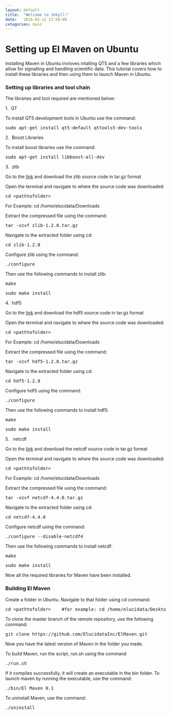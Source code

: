 ```yaml
---
layout: default
title:  "Welcome to Jekyll!"
date:   2016-02-12 17:50:00
categories: main
---
```

<h1>Setting up El Maven on Ubuntu</h1>
<p>Installing Maven in Ubuntu invloves intalling QT5 and a few libraries which allow for signalling and handling scientific data.
This tutorial covers how to install these libraries and then using them to launch Maven in Ubuntu.
</p>

<h3>Setting up libraries and tool chain</h3>
<p>The libraries and tool required are mentioned below:</p>
<p>1.  &nbsp;QT</p>
<p>To install QT5 development tools in Ubuntu use the command:</p>
<pre>sudo apt-get install qt5-default qttools5-dev-tools</pre>



<p>2.  &nbsp;Boost Libraries</p>
<p>To install boost libraries use the command:</p>
<pre>sudo apt-get install libboost-all-dev</pre>



<p>3.  &nbsp;zlib</p>
<p>Go to the <a href="http://www.zlib.net/">link</a> and download the zlib source code in tar.gz format</p>

<p>Open the terminal and navigate to where the source code was downloaded:</p>
<pre>cd &#60;pathtofolder&#62;</pre>
For Example: cd /home/elucidata/Downloads

<p>Extract the compressed file using the command:</p>
<pre>tar -xzvf zlib-1.2.8.tar.gz</pre>

<p>Navigate to the extracted folder using cd:</p>
<pre>cd zlib-1.2.8</pre>

<p>Configure zlib using the command:</p>
<pre>./configure</pre>

<p>Then use the following commands to install zlib:</p>
<pre>make</pre>
<pre>sudo make install</pre>



<p>4.  &nbsp;hdf5 </p>
<p>Go to the <a href="https://www.hdfgroup.org/ftp/HDF5/current/src/">link</a> and download the hdf5 source code in tar.gz format</p>

<p>Open the terminal and navigate to where the source code was downloaded:</p>
<pre>cd &#60;pathtofolder&#62;</pre>
For Example: cd /home/elucidata/Downloads

<p>Extract the compressed file using the command:</p>
<pre>tar -xzvf hdf5-1.2.8.tar.gz</pre>

<p>Navigate to the extracted folder using cd:</p>
<pre>cd hdf5-1.2.8</pre>

<p>Configure hdf5 using the command:</p>
<pre>./configure</pre>

<p>Then use the following commands to install hdf5:</p>
<pre>make</pre>
<pre>sudo make install</pre>



<p>5.  &nbsp; netcdf</p>
<p>Go to the <a href="http://www.unidata.ucar.edu/downloads/netcdf/index.jsp">link</a> and download the netcdf source code in tar.gz format</p>
<p>Open the terminal and navigate to where the source code was downloaded:</p>
<pre>cd &#60;pathtofolder&#62;</pre>
For Example: cd /home/elucidata/Downloads

<p>Extract the compressed file using the command:</p>
<pre>tar -xzvf netcdf-4.4.0.tar.gz</pre>

<p>Navigate to the extracted folder using cd:</p>
<pre>cd netcdf-4.4.0</pre>

<p>Configure netcdf using the command:</p>
<pre>./configure --disable-netcdf4</pre>

<p>Then use the following commands to install netcdf:</p>
<pre>make</pre>
<pre>sudo make install</pre>

<p>Now all the required libraries for Maven have been installed.</p>

<h3>Building El Maven</h3>
<p>Create a folder in Ubuntu. Navigate to that folder using cd command:</p>

<pre>cd &#60;pathtofolder&#62;    #for example: cd /home/elucidata/Desktop</pre>
<p>To clone the master branch of the remote repository, use the following command:</p>

<pre>git clone https://github.com/ElucidataInc/ElMaven.git</pre>
<p>Now you have the latest version of Maven in the folder you made.</p>

<p>To build Maven, run the script, run.sh using the command</p>

<pre>./run.sh</pre>
<p>If it compiles successfully, it will create an executable in the bin folder. To launch maven by running the executable, use the command:</p>

<pre>./bin/El_Maven_0.1</pre>
<p>To uninstall Maven, use the command:</p>

<pre>./uninstall</pre>
